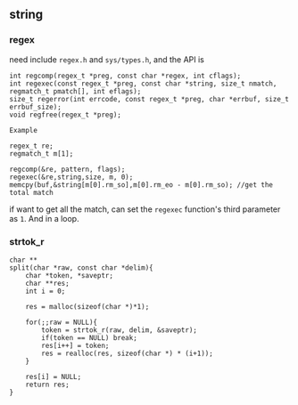 ## string 

### regex

  need include `regex.h` and `sys/types.h`, and the API is 
  
    int regcomp(regex_t *preg, const char *regex, int cflags);
    int regexec(const regex_t *preg, const char *string, size_t nmatch, regmatch_t pmatch[], int eflags);
    size_t regerror(int errcode, const regex_t *preg, char *errbuf, size_t errbuf_size);
    void regfree(regex_t *preg);


 `Example`
    
    regex_t re;
    regmatch_t m[1];

    regcomp(&re, pattern, flags);
    regexec(&re,string,size, m, 0);
    memcpy(buf,&string[m[0].rm_so],m[0].rm_eo - m[0].rm_so); //get the total match

 
  if want to get all the match, can set the `regexec` function's third parameter as `1`. And in a loop.


### strtok_r

    char **
    split(char *raw, const char *delim){
        char *token, *saveptr;
        char **res;
        int i = 0;

        res = malloc(sizeof(char *)*1);

        for(;;raw = NULL){
            token = strtok_r(raw, delim, &saveptr);
            if(token == NULL) break;
            res[i++] = token;
            res = realloc(res, sizeof(char *) * (i+1));
        }

        res[i] = NULL;
        return res;
    }


